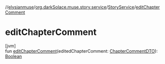//[elysianmuse](../../../index.md)/[org.darkSolace.muse.story.service](../index.md)/[StoryService](index.md)/[editChapterComment](edit-chapter-comment.md)

# editChapterComment

[jvm]\
fun [editChapterComment](edit-chapter-comment.md)(editedChapterComment: [ChapterCommentDTO](../../org.darkSolace.muse.story.model.dto/-chapter-comment-d-t-o/index.md)): [Boolean](https://kotlinlang.org/api/latest/jvm/stdlib/kotlin/-boolean/index.html)
